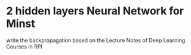 # 2 hidden layers Neural Network for Minst
write the backpropagation based on the Lecture Notes of Deep Learning Courses in RPI
 
   
